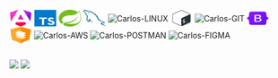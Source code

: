 <!--<div align="center">
  <a href="https://github.com/CarlosFeliponi">
  <img height="150em" src="https://github-readme-stats.vercel.app/api?username=CarlosFeliponi&show_icons=true&theme=radical&include_all_commits=true&count_private=true"/>
  <img height="150em" src="https://github-readme-stats.vercel.app/api/top-langs/?username=CarlosFeliponi&layout=compact&langs_count=7&theme=radical"/>
</div>-->

<div style="display: inline_block"><br>
  <img align="center" alt="Carlos-ANGULAR" height="30" width="40" src="https://raw.githubusercontent.com/devicons/devicon/master/icons/angular/angular-original.svg">
  <img align="center" alt="Carlos-TYPESCRIPT" height="30" width="40" src="https://raw.githubusercontent.com/devicons/devicon/master/icons/typescript/typescript-original.svg">
  <img align="center" alt="Carlos-SPRING" height="30" width="40" src="https://raw.githubusercontent.com/devicons/devicon/master/icons/spring/spring-original.svg">
  <img align="center" alt="Carlos-MYSQL" height="30" width="40" src="https://raw.githubusercontent.com/devicons/devicon/master/icons/mysql/mysql-original.svg">
  <img align="center" alt="Carlos-LINUX" height="30" width="40" src="https://upload.wikimedia.org/wikipedia/commons/f/f1/Icons8_flat_linux.svg">
  <img align="center" alt="Carlos-BASH" height="30" width="40" src="https://raw.githubusercontent.com/devicons/devicon/master/icons/bash/bash-original.svg">
  <img align="center" alt="Carlos-GIT" height="30" width="40" src="https://camo.githubusercontent.com/e3d17d477f67cf35cf1997489d23a37bb97104524a381e8e7da7b8074afa5715/68747470733a2f2f63646e2e6a7364656c6976722e6e65742f67682f64657669636f6e732f64657669636f6e406c61746573742f69636f6e732f6769742f6769742d6f726967696e616c2e737667">
  <img align="center" alt="Carlos-BOOTSTRAP" height="30" width="40" src="https://raw.githubusercontent.com/devicons/devicon/master/icons/bootstrap/bootstrap-original.svg">
  <img align="center" alt="Carlos-MATERIAL_DESING" height="30" width="40" src="https://raw.githubusercontent.com/devicons/devicon/master/icons/angularmaterial/angularmaterial-original.svg">
  <img align="center" alt="Carlos-AWS" height="30" width="40" src="https://camo.githubusercontent.com/241b7e8f9363143625520cc2f46f904d5ca9033098c77fc14a47661a30d43998/68747470733a2f2f63646e2e6a7364656c6976722e6e65742f67682f64657669636f6e732f64657669636f6e406c61746573742f69636f6e732f616d617a6f6e77656273657276696365732f616d617a6f6e77656273657276696365732d6f726967696e616c2d776f72646d61726b2e737667">
   <img align="center" alt="Carlos-POSTMAN" height="30" width="40" src="https://camo.githubusercontent.com/7a8b75efbdbe84f65a0874d1ad52ef8267d11ff2fa7d7aa29edc4b9a527ece54/68747470733a2f2f63646e2e6a7364656c6976722e6e65742f67682f64657669636f6e732f64657669636f6e406c61746573742f69636f6e732f706f73746d616e2f706f73746d616e2d6f726967696e616c2e737667">
  <img align="center" alt="Carlos-FIGMA" height="30" width="40" src="https://camo.githubusercontent.com/2996d784fbc06678a296b5bbc3dcfad7b18805ec4b880f8d30b3f9f216cdb724/68747470733a2f2f63646e2e6a7364656c6976722e6e65742f67682f64657669636f6e732f64657669636f6e406c61746573742f69636f6e732f6669676d612f6669676d612d6f726967696e616c2e737667">
</div>
  
  ##
 
<div> 
  <a href="https://www.linkedin.com/in/carlosfeliponi/" target="_blank"><img src="https://img.shields.io/badge/-LinkedIn-%230077B5?style=for-the-badge&logo=linkedin&logoColor=white" target="_blank"></a> 
  <a href = "mailto:carlosdmf.42@gmail.com"><img src="https://img.shields.io/badge/-Gmail-%23333?style=for-the-badge&logo=gmail&logoColor=white" target="_blank"></a>
</div>
